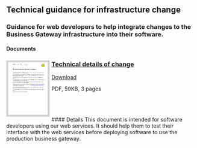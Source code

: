 ## Technical guidance for infrastructure change
### Guidance for web developers to help integrate changes to the Business Gateway infrastructure into their software.
#### Documents
<div><h3><a href="../../pdfs/integrate/Technical_details_of_change.pdf">
<img style="float: left; margin: 0px 5px 0px 0px;  border:5px solid LightGrey;" src="../../images/thumbnail/Technical_details_of_change.pdf.png"></a>
<a href="../../pdfs/integrate/Technical_details_of_change.pdf">Technical details of change</a></h3>
<a download="Technical_details_of_change.pdf" href="../../pdfs/integrate/Technical_details_of_change.pdf">Download</a>

PDF, 59KB, 3 pages
</div>
<br />
<br />
<br />
#### Details
This document is intended for software developers using our web services. It should help them to test their interface with the web services before deploying software to use the production business gateway.